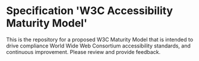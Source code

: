 
# Specification 'W3C Accessibility Maturity Model'

This is the repository for a proposed W3C Maturity Model that is intended to drive compliance World Wide Web Consortium accessibility standards, and continuous improvement. Please review and provide feedback.
